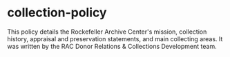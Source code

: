 # collection-policy

This policy details the Rockefeller Archive Center's mission, collection history, appraisal and preservation statements, and main collecting areas. It was written by the RAC Donor Relations & Collections Development team.
